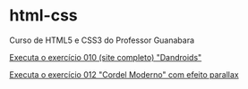 # html-css
Curso de HTML5 e CSS3 do Professor Guanabara

<a href="https://adrianogomesfilho.github.io/html-css/projeto-android/index.html">Executa o exercício 010 (site completo) "Dandroids" </a>

<a href="https://adrianogomesfilho.github.io/projeto-cordel/index.html">Executa o exercício 012 "Cordel Moderno" com efeito parallax </a>
